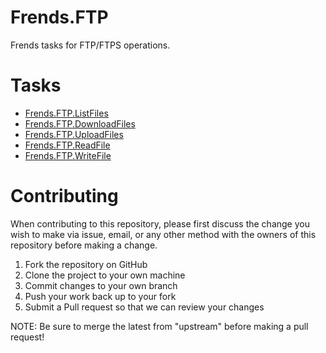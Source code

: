 # Frends.FTP

Frends tasks for FTP/FTPS operations.

# Tasks

- [Frends.FTP.ListFiles](Frends.FTP.ListFiles/README.md)
- [Frends.FTP.DownloadFiles](Frends.FTP.DownloadFiles/README.md)
- [Frends.FTP.UploadFiles](Frends.FTP.UploadFiles/README.md)
- [Frends.FTP.ReadFile](Frends.FTP.ReadFile/README.md)
- [Frends.FTP.WriteFile](Frends.FTP.WriteFile/README.md)

# Contributing
When contributing to this repository, please first discuss the change you wish to make via issue, email, or any other method with the owners of this repository before making a change.

1. Fork the repository on GitHub
2. Clone the project to your own machine
3. Commit changes to your own branch
4. Push your work back up to your fork
5. Submit a Pull request so that we can review your changes

NOTE: Be sure to merge the latest from "upstream" before making a pull request!